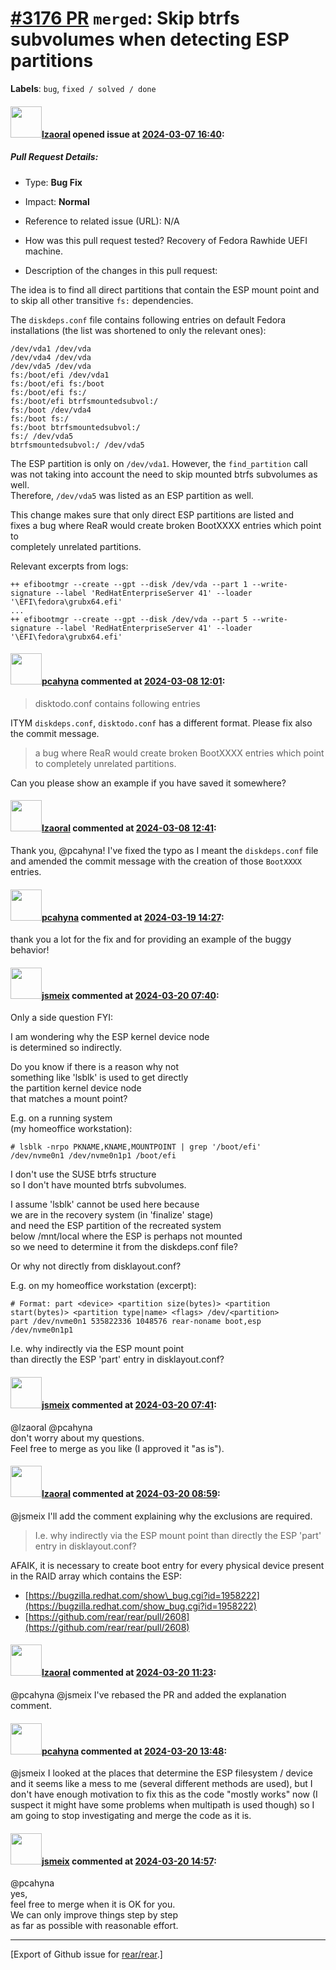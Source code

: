 [\#3176 PR](https://github.com/rear/rear/pull/3176) `merged`: Skip btrfs subvolumes when detecting ESP partitions
=================================================================================================================

**Labels**: `bug`, `fixed / solved / done`

#### <img src="https://avatars.githubusercontent.com/u/48823770?v=4" width="50">[lzaoral](https://github.com/lzaoral) opened issue at [2024-03-07 16:40](https://github.com/rear/rear/pull/3176):

##### Pull Request Details:

-   Type: **Bug Fix**

-   Impact: **Normal**

-   Reference to related issue (URL): N/A

-   How was this pull request tested? Recovery of Fedora Rawhide UEFI
    machine.

-   Description of the changes in this pull request:

The idea is to find all direct partitions that contain the ESP mount
point and to skip all other transitive `fs:` dependencies.

The `diskdeps.conf` file contains following entries on default Fedora
installations (the list was shortened to only the relevant ones):

    /dev/vda1 /dev/vda
    /dev/vda4 /dev/vda
    /dev/vda5 /dev/vda
    fs:/boot/efi /dev/vda1
    fs:/boot/efi fs:/boot
    fs:/boot/efi fs:/
    fs:/boot/efi btrfsmountedsubvol:/
    fs:/boot /dev/vda4
    fs:/boot fs:/
    fs:/boot btrfsmountedsubvol:/
    fs:/ /dev/vda5
    btrfsmountedsubvol:/ /dev/vda5

The ESP partition is only on `/dev/vda1`. However, the `find_partition`
call  
was not taking into account the need to skip mounted btrfs subvolumes as
well.  
Therefore, `/dev/vda5` was listed as an ESP partition as well.

This change makes sure that only direct ESP partitions are listed and  
fixes a bug where ReaR would create broken BootXXXX entries which point
to  
completely unrelated partitions.

Relevant excerpts from logs:

    ++ efibootmgr --create --gpt --disk /dev/vda --part 1 --write-signature --label 'RedHatEnterpriseServer 41' --loader '\EFI\fedora\grubx64.efi'
    ...
    ++ efibootmgr --create --gpt --disk /dev/vda --part 5 --write-signature --label 'RedHatEnterpriseServer 41' --loader '\EFI\fedora\grubx64.efi'

#### <img src="https://avatars.githubusercontent.com/u/26300485?u=9105d243bc9f7ade463a3e52e8dd13fa67837158&v=4" width="50">[pcahyna](https://github.com/pcahyna) commented at [2024-03-08 12:01](https://github.com/rear/rear/pull/3176#issuecomment-1985573300):

> disktodo.conf contains following entries

ITYM `diskdeps.conf`, `disktodo.conf` has a different format. Please fix
also the commit message.

> a bug where ReaR would create broken BootXXXX entries which point to
> completely unrelated partitions.

Can you please show an example if you have saved it somewhere?

#### <img src="https://avatars.githubusercontent.com/u/48823770?v=4" width="50">[lzaoral](https://github.com/lzaoral) commented at [2024-03-08 12:41](https://github.com/rear/rear/pull/3176#issuecomment-1985625759):

Thank you, @pcahyna! I've fixed the typo as I meant the `diskdeps.conf`
file and amended the commit message with the creation of those
`BootXXXX` entries.

#### <img src="https://avatars.githubusercontent.com/u/26300485?u=9105d243bc9f7ade463a3e52e8dd13fa67837158&v=4" width="50">[pcahyna](https://github.com/pcahyna) commented at [2024-03-19 14:27](https://github.com/rear/rear/pull/3176#issuecomment-2007330664):

thank you a lot for the fix and for providing an example of the buggy
behavior!

#### <img src="https://avatars.githubusercontent.com/u/1788608?u=925fc54e2ce01551392622446ece427f51e2f0ce&v=4" width="50">[jsmeix](https://github.com/jsmeix) commented at [2024-03-20 07:40](https://github.com/rear/rear/pull/3176#issuecomment-2008958945):

Only a side question FYI:

I am wondering why the ESP kernel device node  
is determined so indirectly.

Do you know if there is a reason why not  
something like 'lsblk' is used to get directly  
the partition kernel device node  
that matches a mount point?

E.g. on a running system  
(my homeoffice workstation):

    # lsblk -nrpo PKNAME,KNAME,MOUNTPOINT | grep '/boot/efi'
    /dev/nvme0n1 /dev/nvme0n1p1 /boot/efi

I don't use the SUSE btrfs structure  
so I don't have mounted btrfs subvolumes.

I assume 'lsblk' cannot be used here because  
we are in the recovery system (in 'finalize' stage)  
and need the ESP partition of the recreated system  
below /mnt/local where the ESP is perhaps not mounted  
so we need to determine it from the diskdeps.conf file?

Or why not directly from disklayout.conf?

E.g. on my homeoffice workstation (excerpt):

    # Format: part <device> <partition size(bytes)> <partition start(bytes)> <partition type|name> <flags> /dev/<partition>
    part /dev/nvme0n1 535822336 1048576 rear-noname boot,esp /dev/nvme0n1p1

I.e. why indirectly via the ESP mount point  
than directly the ESP 'part' entry in disklayout.conf?

#### <img src="https://avatars.githubusercontent.com/u/1788608?u=925fc54e2ce01551392622446ece427f51e2f0ce&v=4" width="50">[jsmeix](https://github.com/jsmeix) commented at [2024-03-20 07:41](https://github.com/rear/rear/pull/3176#issuecomment-2008960671):

@lzaoral @pcahyna  
don't worry about my questions.  
Feel free to merge as you like (I approved it "as is").

#### <img src="https://avatars.githubusercontent.com/u/48823770?v=4" width="50">[lzaoral](https://github.com/lzaoral) commented at [2024-03-20 08:59](https://github.com/rear/rear/pull/3176#issuecomment-2009068478):

@jsmeix I'll add the comment explaining why the exclusions are required.

> I.e. why indirectly via the ESP mount point than directly the ESP
> 'part' entry in disklayout.conf?

AFAIK, it is necessary to create boot entry for every physical device
present in the RAID array which contains the ESP:

-   [https://bugzilla.redhat.com/show\_bug.cgi?id=1958222](https://bugzilla.redhat.com/show_bug.cgi?id=1958222)
-   [https://github.com/rear/rear/pull/2608](https://github.com/rear/rear/pull/2608)

#### <img src="https://avatars.githubusercontent.com/u/48823770?v=4" width="50">[lzaoral](https://github.com/lzaoral) commented at [2024-03-20 11:23](https://github.com/rear/rear/pull/3176#issuecomment-2009341775):

@pcahyna @jsmeix I've rebased the PR and added the explanation comment.

#### <img src="https://avatars.githubusercontent.com/u/26300485?u=9105d243bc9f7ade463a3e52e8dd13fa67837158&v=4" width="50">[pcahyna](https://github.com/pcahyna) commented at [2024-03-20 13:48](https://github.com/rear/rear/pull/3176#issuecomment-2009611532):

@jsmeix I looked at the places that determine the ESP filesystem /
device and it seems like a mess to me (several different methods are
used), but I don't have enough motivation to fix this as the code
"mostly works" now (I suspect it might have some problems when multipath
is used though) so I am going to stop investigating and merge the code
as it is.

#### <img src="https://avatars.githubusercontent.com/u/1788608?u=925fc54e2ce01551392622446ece427f51e2f0ce&v=4" width="50">[jsmeix](https://github.com/jsmeix) commented at [2024-03-20 14:57](https://github.com/rear/rear/pull/3176#issuecomment-2009775158):

@pcahyna  
yes,  
feel free to merge when it is OK for you.  
We can only improve things step by step  
as far as possible with reasonable effort.

------------------------------------------------------------------------

\[Export of Github issue for
[rear/rear](https://github.com/rear/rear).\]
